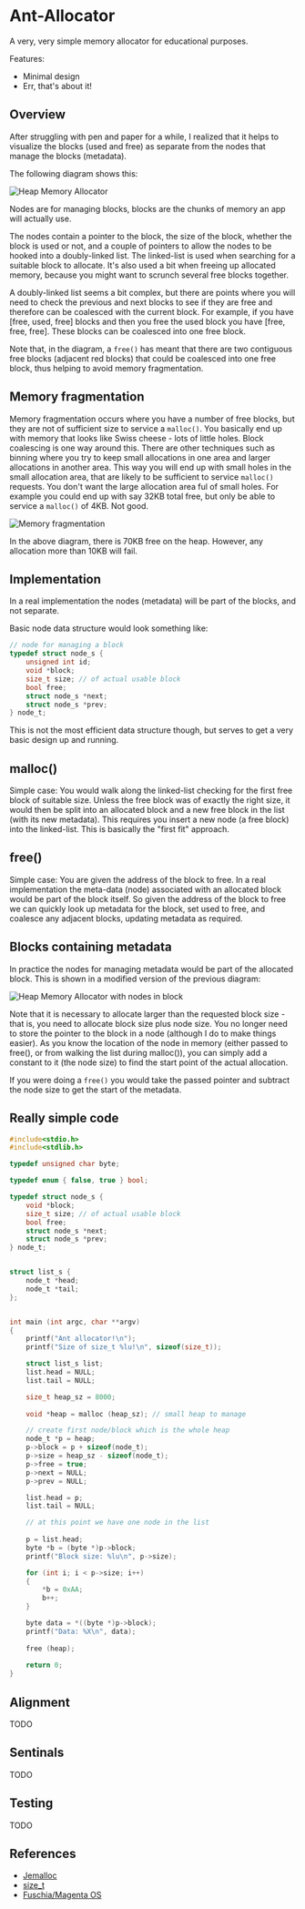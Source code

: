 # Ant-Allocator

A very, very simple memory allocator for educational purposes.

Features:

* Minimal design
* Err, that's about it!

## Overview 

After struggling with pen and paper for a while, I realized that it
helps to visualize the blocks (used and free) as separate from the
nodes that manage the blocks (metadata).

The following diagram shows this:

![Heap Memory Allocator](./images/Memory_allocator_1.png)

Nodes are for managing blocks, blocks are the chunks of memory an app
will actually use.

The nodes contain a pointer to the block, the size of the block,
whether the block is used or not, and a couple of pointers to allow
the nodes to be hooked into a doubly-linked list. The linked-list is
used when searching for a suitable block to allocate. It's also used a
bit when freeing up allocated memory, because you might want to
scrunch several free blocks together. 

A doubly-linked list seems a bit complex, but there are points where
you will need to check the previous and next blocks to see if they are
free and therefore can be coalesced with the current block. For
example, if you have [free, used, free] blocks and then you free the
used block you have [free, free, free]. These blocks can be coalesced
into one free block.

Note that, in the diagram, a `free()` has meant that there are two
contiguous free blocks (adjacent red blocks) that could be coalesced
into one free block, thus helping to avoid memory fragmentation.

## Memory fragmentation

Memory fragmentation occurs where you have a number of free blocks,
but they are not of sufficient size to service a `malloc()`. You
basically end up with memory that looks like Swiss cheese - lots of
little holes. Block coalescing is one way around this. There are other
techniques such as binning where you try to keep small allocations in
one area and larger allocations in another area. This way you will end
up with small holes in the small allocation area, that are likely to
be sufficient to service `malloc()` requests. You don't want the large
allocation area ful of small holes. For example you could end up with
say 32KB total free, but only be able to service a `malloc()` of
4KB. Not good.

![Memory fragmentation](./images/Memory_allocator_3.png)

In the above diagram, there is 70KB free on the heap. However, any
allocation more than 10KB will fail. 

## Implementation

In a real implementation the nodes (metadata) will be part of the
blocks, and not separate.

Basic node data structure would look something like:

```C
// node for managing a block
typedef struct node_s {
    unsigned int id;
    void *block;
    size_t size; // of actual usable block
    bool free;
    struct node_s *next;
    struct node_s *prev;
} node_t;
```

This is not the most efficient data structure though, but serves to
get a very basic design up and running.

## malloc()

Simple case: You would walk along the linked-list checking for the
first free block of suitable size. Unless the free block was of
exactly the right size, it would then be split into an allocated block
and a new free block in the list (with its new metadata). This
requires you insert a new node (a free block) into the
linked-list. This is basically the "first fit" approach.

## free()

Simple case: You are given the address of the block to free. In a real
implementation the meta-data (node) associated with an allocated block
would be part of the block itself. So given the address of the block
to free we can quickly look up metadata for the block, set used to
free, and coalesce any adjacent blocks, updating metadata as required.

## Blocks containing metadata

In practice the nodes for managing metadata would be part of the
allocated block. This is shown in a modified version of the previous
diagram:

![Heap Memory Allocator with nodes in block](./images/Memory_allocator_2.png)

Note that it is necessary to allocate larger than the requested block
size - that is, you need to allocate block size plus node size. You no
longer need to store the pointer to the block in a node (although I do
to make things easier). As you know the location of the node in memory
(either passed to free(), or from walking the list during malloc()),
you can simply add a constant to it (the node size) to find the start
point of the actual allocation.

If you were doing a `free()` you would take the passed pointer and
subtract the node size to get the start of the metadata.

## Really simple code

```C
#include<stdio.h>
#include<stdlib.h>

typedef unsigned char byte;

typedef enum { false, true } bool;

typedef struct node_s {
    void *block;
    size_t size; // of actual usable block
    bool free;
    struct node_s *next;
    struct node_s *prev;
} node_t;


struct list_s {
    node_t *head;
    node_t *tail;
};


int main (int argc, char **argv)
{
    printf("Ant allocator!\n");
    printf("Size of size_t %lu!\n", sizeof(size_t));

    struct list_s list;
    list.head = NULL;
    list.tail = NULL;

    size_t heap_sz = 8000;
    
    void *heap = malloc (heap_sz); // small heap to manage

    // create first node/block which is the whole heap
    node_t *p = heap;
    p->block = p + sizeof(node_t);
    p->size = heap_sz - sizeof(node_t);
    p->free = true;
    p->next = NULL;
    p->prev = NULL;

    list.head = p;
    list.tail = NULL;

    // at this point we have one node in the list
   
    p = list.head;
    byte *b = (byte *)p->block;
    printf("Block size: %lu\n", p->size);

    for (int i; i < p->size; i++)
    {
        *b = 0xAA;
        b++;
    }

    byte data = *((byte *)p->block);
    printf("Data: %X\n", data);
    
    free (heap);
    
    return 0;
}

```

## Alignment

TODO

## Sentinals

TODO

## Testing

TODO

## References

* [Jemalloc](https://linux.die.net/man/3/jemalloc)
* [size_t](https://stackoverflow.com/questions/2550774/what-is-size-t-in-c#2550799)
* [Fuschia/Magenta OS](https://github.com/fuchsia-mirror/magenta/blob/master/kernel/lib/heap/cmpctmalloc/cmpctmalloc.c)
